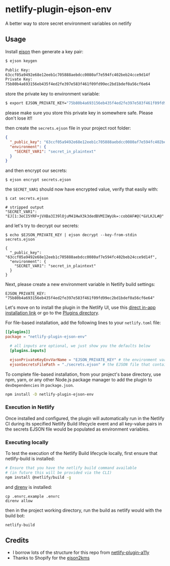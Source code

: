 # netlify-plugin-ejson-env
A better way to store secret environment variables on netlify

## Usage

Install [ejson](https://github.com/Shopify/ejson) then generate a key pair:

```bash
$ ejson keygen

Public Key:
63ccf05a9492e68e12eeb1c705888aebdcc0080af7e594fc402beb24cce9d14f
Private Key:
75b80b4a693156eb435f4ed2fe397e583f461f09fd99ec2bd1bdef0a56cf6e64
```

store the private key to environment variable:

```bash
$ export EJSON_PRIVATE_KEY="75b80b4a693156eb435f4ed2fe397e583f461f09fd99ec2bd1bdef0a56cf6e64"
```

please make sure you store this private key in somewhere safe. Please don't lose it!!

then create the `secrets.ejson` file in your project root folder:

```json
{
  "_public_key": "63ccf05a9492e68e12eeb1c705888aebdcc0080af7e594fc402beb24cce9d14f",
  "environment": {
    "SECRET_VAR1": "secret_in_plaintext"
  }
}
```

and then encrypt our secrets:

```
$ ejson encrypt secrets.ejson
```

the `SECRET_VAR1` should now have encrypted value, verify that easily with:

```
$ cat secrets.ejson

# stripped output
"SECRET_VAR1": "EJ[1:3eCI5YRF+jVXBa3I39lOjuM41HwX3k3dedBVMIIWyUk=:cobOAF#@(*&VLKJL#@"
```

and let's try to decrypt our secrets:

```
$ echo $EJSON_PRIVATE_KEY | ejson decrypt --key-from-stdin secrets.ejson

{
  "_public_key": "63ccf05a9492e68e12eeb1c705888aebdcc0080af7e594fc402beb24cce9d14f",
  "environment": {
    "SECRET_VAR1": "secret_in_plaintext"
  }
}
```

Next, please create a new environment variable in Netlify build settings:

```
EJSON_PRIVATE_KEY: "75b80b4a693156eb435f4ed2fe397e583f461f09fd99ec2bd1bdef0a56cf6e64"
```

Let's move on to install the plugin in the Netlify UI, use this [direct in-app installation link](https://app.netlify.com/plugins/netlify-plugin-ejson-env/install) or go to the [Plugins directory](https://app.netlify.com/plugins).

For file-based installation, add the following lines to your `netlify.toml` file:

```toml
[[plugins]]
package = "netlify-plugin-ejson-env"

  # all inputs are optional, we just show you the defaults below
  [plugins.inputs]

  ejsonPrivateKeyEnvVarName = "EJSON_PRIVATE_KEY" # the environment variable name that contains the EJSON private key as value
  ejsonSecretsFilePath = "./secrets.ejson" # the EJSON file that contains encrypted key-value pairs
```

To complete file-based installation, from your project's base directory, use npm, yarn, or any other Node.js package manager to add the plugin to `devDependencies` in `package.json`.

```bash
npm install -D netlify-plugin-ejson-env
```

### Execution in Netlify

Once installed and configured, the plugin will automatically run in the Netlify CI during its specified Netlify Build lifecycle event and all key-value pairs in
the secrets EJSON file would be populated as environment variables.

### Executing locally

To test the execution of the Netlify Build lifecycle locally, first ensure that netlify-build is installed:

```bash
# Ensure that you have the netlify build command available
# (in future this will be provided via the CLI)
npm install @netlify/build -g
```

and [direnv](http://direnv.net) is installed:

```
cp .envrc.example .envrc
direnv allow
```

then in the project working directory, run the build as netlify would with the build bot:

```
netlify-build
```

## Credits

* I borrow lots of the structure for this repo from [netlify-plugin-a11y](https://github.com/netlify-labs/netlify-plugin-a11y)
* Thanks to Shopify for the [ejson2kms](https://github.com/Shopify/ejson2env)
